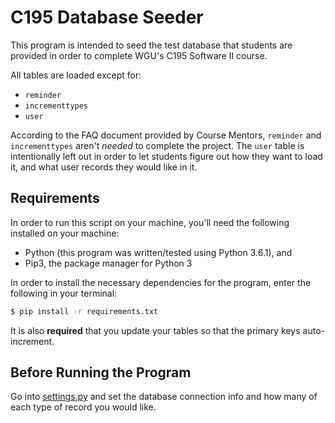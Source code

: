 # C195 Database Seeder

This program is intended to seed the test database that students are provided
in order to complete WGU's C195 Software II course.

All tables are loaded except for:

* `reminder`
* `incrementtypes`
* `user`

According to the FAQ document provided by Course Mentors, `reminder` and
`incrementtypes` aren't _needed_ to complete the project. The `user` table
is intentionally left out in order to let students figure out how they want
to load it, and what user records they would like in it.

## Requirements

In order to run this script on your machine, you'll need the following
installed on your machine:

* Python (this program was written/tested using Python 3.6.1), and
* Pip3, the package manager for Python 3

In order to install the necessary dependencies for the program, enter the
following in your terminal:

```bash
$ pip install -r requirements.txt
```

It is also **required** that you update your tables so that the primary keys auto-increment.

## Before Running the Program

Go into [settings.py](/settings.py) and set the database connection info and how many of each
type of record you would like.

